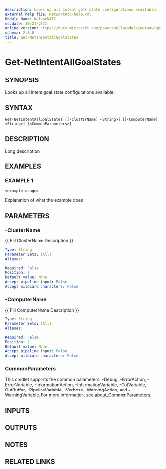 ```yaml
---
description: Looks up all intent goal state configurations available.
external help file: NetworkAtc-help.xml
Module Name: NetworkATC
ms.date: 10/21/2021
online version: https://docs.microsoft.com/powershell/module/netwnv/get-netintentallgoalstates?view=windowsserver2022-ps&wt.mc_id=ps-gethelp
schema: 2.0.0
title: Get-NetIntentAllGoalStates
---
```


# Get-NetIntentAllGoalStates

## SYNOPSIS
Looks up all intent goal state configurations available.

## SYNTAX

```
Get-NetIntentAllGoalStates [[-ClusterName] <String>] [[-ComputerName] <String>] [<CommonParameters>]
```

## DESCRIPTION
Long description

## EXAMPLES

### EXAMPLE 1
```
<example usage>
```

Explanation of what the example does

## PARAMETERS

### -ClusterName
{{ Fill ClusterName Description }}

```yaml
Type: String
Parameter Sets: (All)
Aliases:

Required: False
Position: 1
Default value: None
Accept pipeline input: False
Accept wildcard characters: False
```

### -ComputerName
{{ Fill ComputerName Description }}

```yaml
Type: String
Parameter Sets: (All)
Aliases:

Required: False
Position: 2
Default value: None
Accept pipeline input: False
Accept wildcard characters: False
```

### CommonParameters
This cmdlet supports the common parameters: -Debug, -ErrorAction, -ErrorVariable, -InformationAction, -InformationVariable, -OutVariable, -OutBuffer, -PipelineVariable, -Verbose, -WarningAction, and -WarningVariable. For more information, see [about_CommonParameters](http://go.microsoft.com/fwlink/?LinkID=113216).

## INPUTS

## OUTPUTS

## NOTES

## RELATED LINKS
